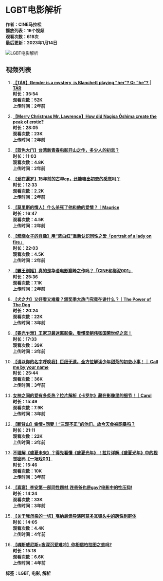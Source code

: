 # LGBT电影解析

**作者：CINE马拉松**  
**播放列表：16个视频**  
**观看次数：619次**  
**最后更新：2023年1月14日**

![LGBT电影解析](https://i.ytimg.com/vi/U5QTmS8uHf8/hqdefault.jpg?sqp=-oaymwEXCNACELwBSFryq4qpAwkIARUAAIhCGAE=&rs=AOn4CLC6w8KobjXwn831jMEJTorlMLC41g)

## 视频列表

1. **[【TÁR】Gender is a mystery, is Blanchett playing "her"? Or "he"? | TÁR](https://www.youtube.com/watch?v=U5QTmS8uHf8&list=PLpAm5uUZILA1DWdefOV3yaijMiPgnrCL4&index=1)**  
   **时长：35:54**  
   **观看次数：52K**  
   **上传时间：2年前**

2. **[【Merry Christmas Mr. Lawrence】How did Nagisa Ôshima create the peak of erotic?](https://www.youtube.com/watch?v=5tCe9wC3fvo&list=PLpAm5uUZILA1DWdefOV3yaijMiPgnrCL4&index=2)**  
   **时长：28:05**  
   **观看次数：23K**  
   **上传时间：2年前**

3. **[【蓝色大门】台湾新青春电影开山之作，多少人的初恋？](https://www.youtube.com/watch?v=r3EC-Hevk7Q&list=PLpAm5uUZILA1DWdefOV3yaijMiPgnrCL4&index=3)**  
   **时长：11:03**  
   **观看次数：4.8K**  
   **上传时间：2年前**

4. **[【爱在暹罗】15年前的古早cp，还能嗑出初恋的感觉吗？](https://www.youtube.com/watch?v=5ByTmIt1hq0&list=PLpAm5uUZILA1DWdefOV3yaijMiPgnrCL4&index=4)**  
   **时长：12:33**  
   **观看次数：2.2K**  
   **上传时间：2年前**

5. **[【莫里斯的情人】什么杀死了他和他的爱情？｜Maurice](https://www.youtube.com/watch?v=-bkB1xrXT_8&list=PLpAm5uUZILA1DWdefOV3yaijMiPgnrCL4&index=5)**  
   **时长：16:47**  
   **观看次数：4.5K**  
   **上传时间：2年前**

6. **[【燃烧女子的肖像】用“蓝白红”重新认识同性之爱「portrait of a lady on fire」](https://www.youtube.com/watch?v=FDQrMjIBEfs&list=PLpAm5uUZILA1DWdefOV3yaijMiPgnrCL4&index=6)**  
   **时长：22:03**  
   **观看次数：4.5K**  
   **上传时间：2年前**

7. **[【霸王别姬】真的是华语电影巅峰之作吗？「CINE和稀泥001」](https://www.youtube.com/watch?v=oK8ru2hVmZg&list=PLpAm5uUZILA1DWdefOV3yaijMiPgnrCL4&index=7)**  
   **时长：25:36**  
   **观看次数：7.1K**  
   **上传时间：2年前**

8. **[【犬之力】又好看又难看？颁奖季大热门究竟在讲什么？｜The Power of The Dog](https://www.youtube.com/watch?v=otrE7Dgs6ec&list=PLpAm5uUZILA1DWdefOV3yaijMiPgnrCL4&index=8)**  
   **时长：20:24**  
   **观看次数：22K**  
   **上传时间：3年前**

9. **[【春光乍泄】王家卫最迷离影像，看懂梁朝伟张国荣世纪之恋！](https://www.youtube.com/watch?v=CJZlSNbfTVg&list=PLpAm5uUZILA1DWdefOV3yaijMiPgnrCL4&index=9)**  
   **时长：17:33**  
   **观看次数：39K**  
   **上传时间：3年前**

10. **[【请以你的名字呼唤我】巨细无遗，全方位解读少年甜茶的初恋小事！｜ Call me by your name](https://www.youtube.com/watch?v=CWjfmjGuL9g&list=PLpAm5uUZILA1DWdefOV3yaijMiPgnrCL4&index=10)**  
    **时长：25:44**  
    **观看次数：36K**  
    **上传时间：3年前**

11. **[女神之间的爱有多炙热？拉片解析《卡罗尔》藏在影像里的细节！｜Carol](https://www.youtube.com/watch?v=YKJWLBMfhlQ&list=PLpAm5uUZILA1DWdefOV3yaijMiPgnrCL4&index=11)**  
    **时长：15:49**  
    **观看次数：7.9K**  
    **上传时间：3年前**

12. **[【断背山】偷情+同妻！“三观不正”的他们，放今天会被网暴吗？](https://www.youtube.com/watch?v=khslHsUpx5E&list=PLpAm5uUZILA1DWdefOV3yaijMiPgnrCL4&index=12)**  
    **时长：21:11**  
    **观看次数：22K**  
    **上传时间：3年前**

13. **[不理解《盛夏未来》？得先看懂《盛夏光年》！拉片详解《盛夏光年》中的视觉密码【一场戏03】](https://www.youtube.com/watch?v=4GNdVBi1f9w&list=PLpAm5uUZILA1DWdefOV3yaijMiPgnrCL4&index=13)**  
    **时长：15:46**  
    **观看次数：10K**  
    **上传时间：3年前**

14. **[【喜宴】李安第一部同性题材,连爸爸也是gay?电影中的性压抑!](https://www.youtube.com/watch?v=t500MTXLqLU&list=PLpAm5uUZILA1DWdefOV3yaijMiPgnrCL4&index=14)**  
    **时长：14:24**  
    **观看次数：33K**  
    **上传时间：3年前**

15. **[【关于我母亲的一切】戛纳最佳导演阿莫多瓦镜头中的跨性别群体](https://www.youtube.com/watch?v=O26xcKiUjkc&list=PLpAm5uUZILA1DWdefOV3yaijMiPgnrCL4&index=15)**  
    **时长：14:05**  
    **观看次数：4.4K**  
    **上传时间：4年前**

16. **[【魂断威尼斯+夜深沉爱难吟】你相信柏拉图之恋吗?](https://www.youtube.com/watch?v=gBDvKUEUXdo&list=PLpAm5uUZILA1DWdefOV3yaijMiPgnrCL4&index=16)**  
    **时长：15:18**  
    **观看次数：6.6K**  
    **上传时间：4年前**  

**标签：LGBT, 电影, 解析**